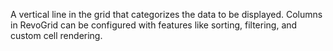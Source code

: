 A vertical line in the grid that categorizes the data to be displayed. Columns in RevoGrid can be configured with features like sorting, filtering, and custom cell rendering.